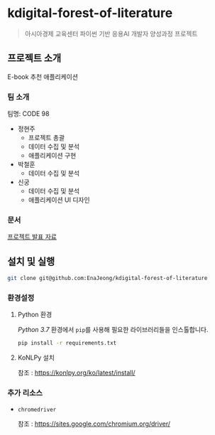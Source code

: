 # kdigital-forest-of-literature

> 아시아경제 교육센터 파이썬 기반 응용AI 개발자 양성과정 프로젝트

## 프로젝트 소개

E-book 추천 애플리케이션

### 팀 소개

팀명: CODE 98

- 정현주
   - 프로젝트 총괄
   - 데이터 수집 및 분석
   - 애플리케이션 구현
- 박철훈 
   - 데이터 수집 및 분석
- 신궁
   - 데이터 수집 및 분석
   - 애플리케이션 UI 디자인

### 문서

[프로젝트 발표 자료](./문학의숲_code98.pdf)


## 설치 및 실행

```bash
git clone git@github.com:EnaJeong/kdigital-forest-of-literature
```

### 환경설정

1. Python 환경

    *Python 3.7* 환경에서 `pip`를 사용해 필요한 라이브러리들을 인스톨합니다.

    ```bash
    pip install -r requirements.txt
    ```

2. KoNLPy 설치

    참조 : https://konlpy.org/ko/latest/install/


### 추가 리소스

- `chromedriver` 

    참조 : https://sites.google.com/chromium.org/driver/
